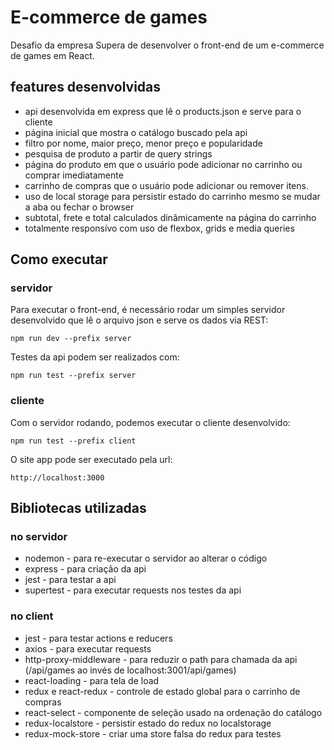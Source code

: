 # E-commerce de games

Desafio da empresa Supera de desenvolver o front-end de um e-commerce de games em React.

## features desenvolvidas

- api desenvolvida em express que lê o products.json e serve para o cliente
- página inicial que mostra o catálogo buscado pela api
- filtro por nome, maior preço, menor preço e popularidade
- pesquisa de produto a partir de query strings
- página do produto em que o usuário pode adicionar no carrinho ou comprar imediatamente
- carrinho de compras que o usuário pode adicionar ou remover itens.
- uso de local storage para persistir estado do carrinho mesmo se mudar a aba ou fechar o browser
- subtotal, frete e total calculados dinâmicamente na página do carrinho
- totalmente responsívo com uso de flexbox, grids e media queries

## Como executar

### servidor

Para executar o front-end, é necessário rodar um simples servidor desenvolvido que
lê o arquivo json e serve os dados via REST:
```
npm run dev --prefix server
```

Testes da api podem ser realizados com:
```
npm run test --prefix server
```

### cliente

Com o servidor rodando, podemos executar o cliente desenvolvido:
```
npm run test --prefix client
```

O site app pode ser executado pela url:
```
http://localhost:3000
```

## Bibliotecas utilizadas

### no servidor

- nodemon     - para re-executar o servidor ao alterar o código
- express     - para criação da api
- jest        - para testar a api
- supertest   - para executar requests nos testes da api

### no client

* jest                    - para testar actions e reducers 
* axios                   - para executar requests
* http-proxy-middleware   - para reduzir o path para chamada da api (/api/games ao invés de localhost:3001/api/games)
* react-loading           - para tela de load
* redux e react-redux     - controle de estado global para o carrinho de compras
* react-select            - componente de seleção usado na ordenação do catálogo
* redux-localstore        - persistir estado do redux no localstorage
* redux-mock-store        - criar uma store falsa do redux para testes

